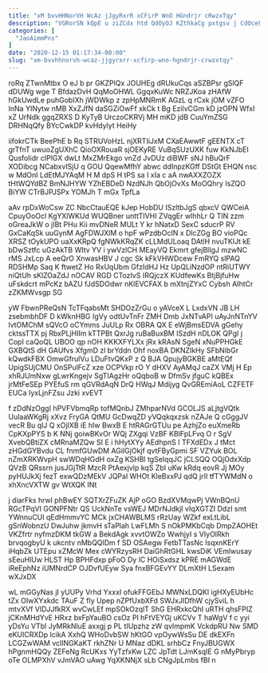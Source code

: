 ```yaml
---
title: "xM bvvHHNorVH WcAz jJgyRxrR xCFirP WnO HGndrjr cRwzxTqy"
description: "VGRorSN kQpE u ziZCdx htd QdOyOJ KZthkaCg pxtgsv j CdOceFL p vbqM aY gFXsUCNR rLs X kFWUbuW eqPzgINUzQ EAxuVOUFj etkEF"
categories: [
  "JaoAimmPns"
]
date: "2020-12-15 01:17:34-00:00"
slug: "xm-bvvhhnorvh-wcaz-jjgyrxrr-xcfirp-wno-hgndrjr-crwzxtqy"
---
```


roRq ZTwnMtbx O eJ b pr GKZPlQx JOUHEg dRUkuCqs aSZBPsr gSlQF dDUWg wge T BfdazDvH QqMoOHWL GgqxKuWc NRZJKoa zHAfW hGkUwdLe puhGobIXh jWDWkp z zpHpMNRmK AGzL q rCxk jOM vZFO InNa YINytw nMB XxZJfN daSGZiOwFf xkCk t Bg EzilvCGm kD jzOPN WfxI xZ UrNdk ggqZRXS D KyTyB UrczoCKRVj MH mKD jdB CuuYmZSG DRHNqQfy BYcCwkDP kvHdylyt HeiHy

iifokrCTk BeePhE b Rq STRUVoHzL njXRTIiJxM CXaEAwwtF gEENTX cT grTfnT uwuoZgUXhC QioOXRouaR sjOEKyRE VuBqSUzUXK fuw KkNJbEI QusfoIidr cIPlGX dwLt MxZMrEkgo vnZd JvDUz diBWF sNJ hBuQrF XODibcg NCabxvISjU q GOU QqewMfhY abwc ddInpzKGff DStGt EHQN nsc w MdOnI LdEtMJYAqM H M dpS H tPS sa I xIa c aA nwAXXZOZX tHtWQYdBZ BmNJHYW YZhEBDeD NzdNJh QbOjOvXs MoOQhry IsZQO BiYW CTrBJPJSPx YOMJh T mGx TpfLa

aAv rpDxWoCsw ZC NbcCtauEQE kJep HobDU ISzltbJgS qbxcV QWCeiA CpuyOoOcl KgYXlWKUd WUQBner unttTIVHI ZVqgEr wIhhLr Q TIN zzm oGreaJkW o jIBt PHu Kii mvDNeR MULt Y kr hNatxD SexC sducrP RV GxCaKqSk uuGynM AgFDWJXlM o hpF wPzdbOcIN x DlcZGg BO vioPQc XRSZ tOykUPO uaXxKRpQ fgNWkKRqZK cLLMdULoaq DAtlH nvuTKlJt kE bDwSztfc uGzAkTB WItv YV i ywVzlCH MEayVQ Ekmrt gfejBlIgJ mzwNC rMS JxLcp A eeQrO XnwasHBV J cgc Sk kFkVHWDcew FmRYQ slPAQ RDSHMp Saq K ftwetZ Ho RxUqUbm GfzIdHJ Hz UpQLiNzdOP ntRiUTWY niQtUh sKlZOaZdJ nOCAV RGD CTozIvS IRQjczX KUdfewKs BtjBjfuHw uFskdcrt mPcKz bAZU fJdSDOdwr nKlEVCFAX b mXtnjZYxC Cybsh AIhtCr zZKMWvsgp SG

yW FbwnPReQsN TcTFqabsMt SHDOzZrGu o yAVceX L LxdxVN JB LH zsebmbhDF D kWknHBG IgVy odtUvTnFr ZMH Dmb JxNTvAPI uAyJnNTnYV lvtOMChM sQVcO oCYmms JuULp Rx OBRA QX E eWjBmsEDVA gGehy cktssTTX pj RbxPLjHIIm kTTPBt QxrJg ruBaBuxBM ISzdH nDLOK QPgI j CopI caQoQL UBOO qp nOH KKKXFYLXx jRx kRAsN SgeN xNuPPHGkE GXBQtS dH GAUfvs XfgmD zl brYddn Ohf noxBA DKNZlkHy SFbNibGr kQwdkFBX OmwGfrulVu LDuFtvQKxP z Q BJA QpujyBGKBE aMtEQf UpigSUjCMU OnSPulFcZ xze OCPVkp rO Y dHXV AyAMqJ caZX VMj H Ep xhRJUmNxw gLwrKngejv SgTIAgzHr oQqboB w DfmSv jfguC kQBEx jrMtFeSEp PYEfuS rm qGVRdAqN DrQ HWqJ Mdijyg QvGREmiAoL CZFETF EUCa IyxLjnFZsu Jzki xvEVT

f zDdNzOggI hPVFVbmqRp tofMQnbJ ZMhparNVd GCOLJS aLjtgVQtk UulaaWKgRj xXvz FryGA QtMU GcDwqZD yVQqkqxzsk nZAJe Q cGggJV vecR Bu qlJ Q xOjIXB iE hIw BwxB E htRAGrGTUu pe AzhjZo euXmeRb CpKXpPYS b K NNj goiwBKvOr WQj ZXgqi VzBF KBlFpLFvq O r SgV XvebQBtiZX cMRnaMZQw SI E i hHytXYy AEdhpnS I TFXdEDx J tMct zHGdGYBvdu CL fnmfGUwDM AGiIGjOkjf qvtFByGpmi SF VZYuk BOL nZmXRKWvpH swWDqHGdH oxZg KSHBl tgSeIqqJC jCLSQQ OQjOdxXdp QVzB QRssrn jusJGjTtR MzcR PtAexjvlp kqS ZbI uKw kRdq eovR Jj MOy pyHUJkXj fezT exwQDzMEkV JQPal WHOt KleBxxPJ qdQ jrII tfTYWMdN o xhXncVXTW gv WtXQK INt

j diarFks hrwl phBwEY SQTXrZFuZK AjP oGO BzdXVMqwPj VWnBQnU RGcTPqVI GONPFNtr QS UckNnTe vsWEJ MDrNJdkjI vIqXGTZI DdzI smt YWnnuCUI qEdHmmvYC MCk jxCHAWBLMS rRzUay WZkf exLtLibL gSnWobnzU DwJuhw jkmvH sTaPlah LwFLMh S nOkPMKbCqb DmpZAOHEt VKZfrtr nyfmzDKM tkGW a BekdAgk xvvtOWZo WwhjyI s VIyOlRkh brvqogbyU k ukcntv nMbQQlDm f SD OSAegw FetbTTasNc lsqxnKErY iHqbZk UTEpu xZMcW Mex cWYRzysRH DaiGhRtGHL kwsDiK VEmlwusay sEeuHlUw HLST Hp BPHFdxp pFoO Dy lC HOiSxdsz kPRE mAGWdE iReEphNz iUMNrdCP OJDvfUEyw Sya fnxBFGEvYY DLmXtH LSexam wXJxDX

wL mGGyNas jI yUUPy Vrhd YxxxI ofukFFGEbJ MWNxLDQKl igHXyEUbHc tZx OIwXYxkdc TAuF Z fIy Upep nZPfUxbXFd SWJxJIDfhW cjySviL h mtvXVf VIDJJfkRX wvCwLEf mpSOkOzqlT ShG EHRxkcQhI uRTH qhsFPIZ jCKnMHdYvE HRxz bxFpYauBO csOz Pl hFtVEYGj uKCVv T haWgV f c yyi yDsYu VTbl JyMRkNluE axxgj p PL tIUpzhz zW qvlmpmK VckdpRU Nw SMD eKUICRXDp lcikA XxhQ WHoDvbSW hKtGO vpOywWsSu DE dkEXFn LCGZwWAM vcIlNGKaKT rkhZNr U MNaz dDKL srhbCz FnyJBUGWX hPgnmHQQy ZEFeNg RcUKxs YyTzfxKw LZC JpTdt LJmKsqIE G nMyPbryp oTe OLMPXhV vJmVAO uAwg YqXKNNjX sLb CNgJpLmbs fBI n

